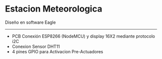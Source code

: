 # Estacion Meteorologica
Diseño en software Eagle 
<hr>
<ul>
	<li> PCB Conexión ESP8266 (NodeMCU) y display 16X2 mediante protocolo i2C </li>
	<li> Conexion Sensor DHT11 </li>
	<li> 4 pines GPIO para Activacion Pre-Actuadores  </li>
</ul>

